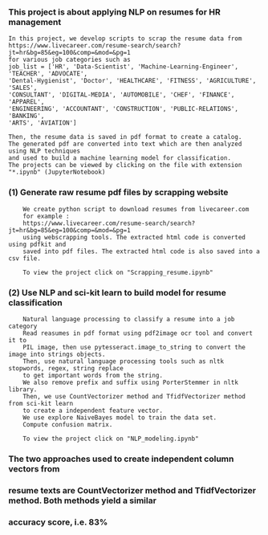 ### This project is about applying NLP on resumes for HR management
    In this project, we develop scripts to scrap the resume data from 
    https://www.livecareer.com/resume-search/search?jt=hr&bg=85&eg=100&comp=&mod=&pg=1
    for various job categories such as 
    job_list = ['HR', 'Data-Scientist', 'Machine-Learning-Engineer',  'TEACHER', 'ADVOCATE',
    'Dental-Hygienist', 'Doctor', 'HEALTHCARE', 'FITNESS', 'AGRICULTURE', 'SALES',
    'CONSULTANT', 'DIGITAL-MEDIA', 'AUTOMOBILE', 'CHEF', 'FINANCE', 'APPAREL',
    'ENGINEERING', 'ACCOUNTANT', 'CONSTRUCTION', 'PUBLIC-RELATIONS', 'BANKING',
    'ARTS', 'AVIATION']
    
    Then, the resume data is saved in pdf format to create a catalog. 
    The generated pdf are converted into text which are then analyzed using NLP techniques
    and used to build a machine learning model for classification.    
    The projects can be viewed by clicking on the file with extension "*.ipynb" (JupyterNotebook)
    
### (1) Generate raw resume pdf files by scrapping  website 
    	We create python script to download resumes from livecareer.com
    	for example :
    	https://www.livecareer.com/resume-search/search?jt=hr&bg=85&eg=100&comp=&mod=&pg=1
    	using webscrapping tools. The extracted html code is converted using pdfkit and
    	saved into pdf files. The extracted html code is also saved into a csv file.
	
    	To view the project click on "Scrapping_resume.ipynb"
    
### (2) Use NLP and sci-kit learn to build model for resume classification
    	Natural language processing to classify a resume into a job category 
    	Read reasumes in pdf format using pdf2image ocr tool and convert it to  
    	PIL image, then use pytesseract.image_to_string to convert the image into strings objects.
    	Then, use natural language processing tools such as nltk stopwords, regex, string replace 
    	to get important words from the string.
    	We also remove prefix and suffix using PorterStemmer in nltk library.
    	Then, we use CountVectorizer method and TfidfVectorizer method from sci-kit learn
    	to create a independent feature vector. 
    	We use explore NaiveBayes model to train the data set.
    	Compute confusion matrix.
	
    	To view the project click on "NLP_modeling.ipynb"
    

### The two approaches used to create independent column vectors from 
###  resume texts are CountVectorizer method and TfidfVectorizer method. Both methods yield a similar 
###  accuracy score, i.e. 83%
